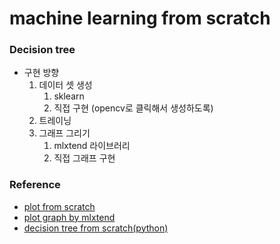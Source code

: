 machine learning from scratch
=

### Decision tree 

- 구현 방향
	1. 데이터 셋 생성
		1. sklearn
		2. 직접 구현 (opencv로 클릭해서 생성하도록)
	2. 트레이닝
	3. 그래프 그리기
		1. mlxtend 라이브러리
		2. 직접 그래프 구현


### Reference
- [plot from scratch](https://towardsdatascience.com/hands-on-guide-to-plotting-a-decision-surface-for-ml-in-python-149710ee2a0e)
- [plot graph by mlxtend](http://rasbt.github.io/mlxtend/user_guide/plotting/plot_decision_regions/#api)
- [decision tree from scratch(python)](https://towardsdatascience.com/decision-tree-from-scratch-in-python-46e99dfea775)

